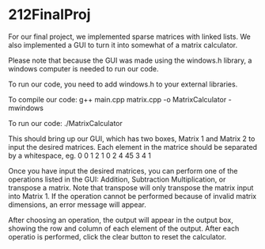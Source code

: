 # 212FinalProj

For our final project, we implemented sparse matrices with linked lists. We also implemented a GUI to turn it into somewhat of a matrix calculator. 

Please note that because the GUI was made using the windows.h library, a windows computer is needed to run our code.

To run our code, you need to add windows.h to your external libraries. 

To compile our code:
g++ main.cpp matrix.cpp -o MatrixCalculator -mwindows

To run our code:
./MatrixCalculator 

This should bring up our GUI, which has two boxes, Matrix 1 and Matrix 2 to input the desired matrices. Each element in the matrice should be separated by a whitespace, eg.
0 0 1 2
1 0 2 4
45 3 4 1

Once you have input the desired matrices, you can perform one of the operations listed in the GUI: Addition, Subtraction Multiplication, or transpose a matrix. Note that transpose will only transpose the matrix input into Matrix 1. If the operation cannot be performed because of invalid matrix dimensions, an error message will appear. 

After choosing an operation, the output will appear in the output box, showing the row and column of each element of the output. After each operatio is performed, click the clear button to reset the calculator. 